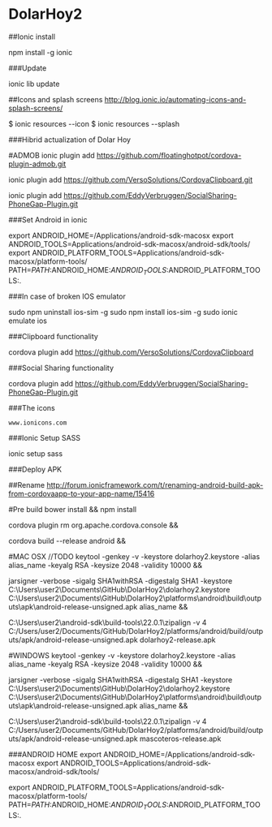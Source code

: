 DolarHoy2
=========

##Ionic install
 
npm install -g ionic

###Update

ionic lib update

##Icons and splash screens
http://blog.ionic.io/automating-icons-and-splash-screens/

$ ionic resources --icon
$ ionic resources --splash

###Hibrid actualization of Dolar Hoy

#ADMOB
ionic plugin add https://github.com/floatinghotpot/cordova-plugin-admob.git

ionic plugin add https://github.com/VersoSolutions/CordovaClipboard.git

ionic plugin add https://github.com/EddyVerbruggen/SocialSharing-PhoneGap-Plugin.git


###Set Android in ionic

export ANDROID_HOME=/Applications/android-sdk-macosx
export ANDROID_TOOLS=Applications/android-sdk-macosx/android-sdk/tools/
export ANDROID_PLATFORM_TOOLS=Applications/android-sdk-macosx/platform-tools/
PATH=$PATH:$ANDROID_HOME:$ANDROID_TOOLS:$ANDROID_PLATFORM_TOOLS:.

###In case of broken IOS emulator

sudo npm uninstall ios-sim -g
sudo npm install ios-sim -g
sudo ionic emulate ios


###Clipboard functionality

cordova plugin add https://github.com/VersoSolutions/CordovaClipboard


###Social Sharing functionality

cordova plugin add https://github.com/EddyVerbruggen/SocialSharing-PhoneGap-Plugin.git

###The icons

```www.ionicons.com```

###Ionic Setup SASS

ionic setup sass

###Deploy APK

##Rename
http://forum.ionicframework.com/t/renaming-android-build-apk-from-cordovaapp-to-your-app-name/15416

#Pre build
bower install && npm install

cordova plugin rm org.apache.cordova.console && 

cordova build --release android && 


#MAC OSX //TODO
keytool -genkey -v -keystore dolarhoy2.keystore -alias alias_name -keyalg RSA -keysize 2048 -validity 10000 && 

jarsigner -verbose -sigalg SHA1withRSA -digestalg SHA1 -keystore C:\Users\user2\Documents\GitHub\DolarHoy2\dolarhoy2.keystore  C:\Users\user2\Documents\GitHub\DolarHoy2\platforms\android\build\outputs\apk\android-release-unsigned.apk alias_name && 

C:\Users\user2\android-sdk\build-tools\22.0.1\zipalign -v 4 
C:/Users/user2/Documents/GitHub/DolarHoy2/platforms/android/build/outputs/apk/android-release-unsigned.apk dolarhoy2-release.apk 


#WINDOWS
keytool -genkey -v -keystore dolarhoy2.keystore -alias alias_name -keyalg RSA -keysize 2048 -validity 10000 && 

jarsigner -verbose -sigalg SHA1withRSA -digestalg SHA1 -keystore C:\Users\user2\Documents\GitHub\DolarHoy2\dolarhoy2.keystore  C:\Users\user2\Documents\GitHub\DolarHoy2\platforms\android\build\outputs\apk\android-release-unsigned.apk alias_name && 

C:\Users\user2\android-sdk\build-tools\22.0.1\zipalign -v 4 C:/Users/user2/Documents/GitHub/DolarHoy2/platforms/android/build/outputs/apk/android-release-unsigned.apk mascoteros-release.apk 


###ANDROID HOME
export ANDROID_HOME=/Applications/android-sdk-macosx export ANDROID_TOOLS=Applications/android-sdk-macosx/android-sdk/tools/ 

export ANDROID_PLATFORM_TOOLS=Applications/android-sdk-macosx/platform-tools/ PATH=$PATH:$ANDROID_HOME:$ANDROID_TOOLS:$ANDROID_PLATFORM_TOOLS:.